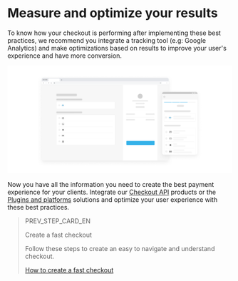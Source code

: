 # Measure and optimize your results

To know how your checkout is performing after implementing these best practices, we recommend you integrate a tracking tool (e.g: Google Analytics) and make optimizations based on results to improve your user's experience and have more conversion.

![en Medir y optimizar](/images/best-practices-guide/EngMedirYOptimizar.png)

Now you have all the information you need to create the best payment experience for your clients. Integrate our [Checkout API](https://www.mercadopago[FAKER][URL][DOMAIN]/developers/en/guides/online-payments/checkout-api/introduction) products or the [Plugins and platforms](https://www.mercadopago[FAKER][URL][DOMAIN]/developers/en/guides/plugins) solutions and optimize your user experience with these best practices.

> PREV_STEP_CARD_EN
>
> Create a fast checkout
>
> Follow these steps to create an easy to navigate and understand checkout.
>
> [How to create a fast checkout](https://www.mercadopago[FAKER][URL][DOMAIN]/developers/en/guides/resources/best-practices-guide/create-a-fast-checkout)